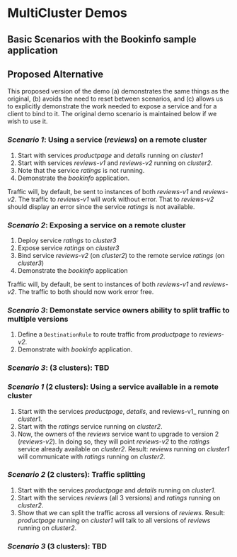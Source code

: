 # MultiCluster Demos 

## Basic Scenarios with the Bookinfo sample application

## Proposed Alternative
This proposed version of the demo (a) demonstrates the same things as the original, (b) avoids the need to reset between scenarios, and (c) allows us to explicitly demonstrate the work needed to expose a service and for a client to bind to it. The original demo scenario is maintained below if we wish to use it.

### _Scenario 1_: Using a service (_reviews_) on a remote cluster

1. Start with services _productpage_ and _details_ running on _cluster1_ 
2. Start with services _reviews-v1_ and _reviews-v2_ running on _cluster2_.
3. Note that the service _ratings_ is not running.
4. Demonstrate the _bookinfo_ application. 

Traffic will, by default, be sent to instances of both _reviews-v1_ and _reviews-v2_. The traffic to _reviews-v1_ will work without error. That to _reviews-v2_ should display an error since the service _ratings_ is not available.

### _Scenario 2_: Exposing a service on a remote cluster

1. Deploy service _ratings_ to _cluster3_
2. Expose service _ratings_ on _cluster3_
3. Bind service _reviews-v2_ (on _cluster2_) to the remote service _ratings_ (on _cluster3_)
4. Demonstrate the _bookinfo_ application

Traffic will, by default, be sent to instances of both _reviews-v1_ and _reviews-v2_. The traffic to both should now work error free.

### _Scenario 3_: Demonstate service owners ability to split traffic to multiple versions

1. Define a `DestinationRule` to route traffic from _productpage_ to _reviews-v2_.
2. Demonstrate with _bookinfo_ application.

### _Scenario 3_: (3 clusters): TBD


### _Scenario 1_ (2 clusters): Using a service available in a remote cluster

1. Start with the services _productpage_, _details_, and reviews-v1_ running on _cluster1_.
2. Start with the _ratings_ service running on _cluster2_.
3. Now, the owners of the _reviews_ service want to upgrade to version 2 (_reviews-v2_). In doing so, they will point _reviews-v2_
to the _ratings_ service already available on _cluster2_. Result: _reviews_ running on _cluster1_ will communicate 
with _ratings_ running on _cluster2_.


### _Scenario 2_ (2 clusters): Traffic splitting

1. Start with the services _productpage_ and _details_ running on _cluster1_.
2. Start with the services _reviews_ (all 3 versions) and _ratings_ running on _cluster2_.
3. Show that we can split the traffic across all versions of _reviews_. Result: _productpage_ running on _cluster1_
will talk to all versions of _reviews_ running on _cluster2_.

### _Scenario 3_ (3 clusters): TBD

